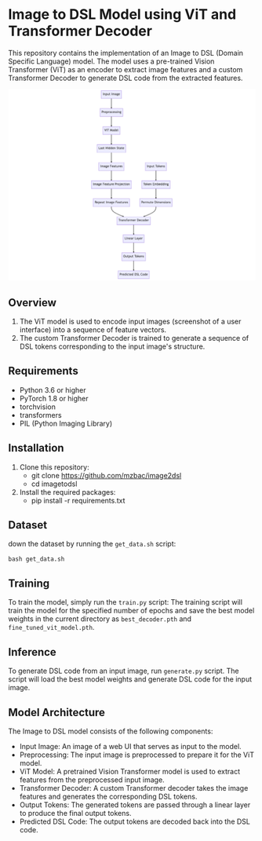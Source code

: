 # Image to DSL Model using ViT and Transformer Decoder

This repository contains the implementation of an Image to DSL (Domain Specific Language) model. The model uses a pre-trained Vision Transformer (ViT) as an encoder to extract image features and a custom Transformer Decoder to generate DSL code from the extracted features.

![Model Architecture](mermaid-diagram-2023-04-16-161252.png)

## Overview

1. The ViT model is used to encode input images (screenshot of a user interface) into a sequence of feature vectors.
2. The custom Transformer Decoder is trained to generate a sequence of DSL tokens corresponding to the input image's structure.

## Requirements

- Python 3.6 or higher
- PyTorch 1.8 or higher
- torchvision
- transformers
- PIL (Python Imaging Library)

## Installation

1. Clone this repository:
   - git clone https://github.com/mzbac/image2dsl
   - cd imagetodsl
2. Install the required packages:
   - pip install -r requirements.txt

## Dataset

down the dataset by running the `get_data.sh` script:

```
bash get_data.sh
```

## Training

To train the model, simply run the `train.py` script:
The training script will train the model for the specified number of epochs and save the best model weights in the current directory as `best_decoder.pth` and `fine_tuned_vit_model.pth`.

## Inference

To generate DSL code from an input image, run `generate.py` script. The script will load the best model weights and generate DSL code for the input image.

## Model Architecture

The Image to DSL model consists of the following components:

- Input Image: An image of a web UI that serves as input to the model.
- Preprocessing: The input image is preprocessed to prepare it for the ViT model.
- ViT Model: A pretrained Vision Transformer model is used to extract features from the preprocessed input image.
- Transformer Decoder: A custom Transformer decoder takes the image features and generates the corresponding DSL tokens.
- Output Tokens: The generated tokens are passed through a linear layer to produce the final output tokens.
- Predicted DSL Code: The output tokens are decoded back into the DSL code.
